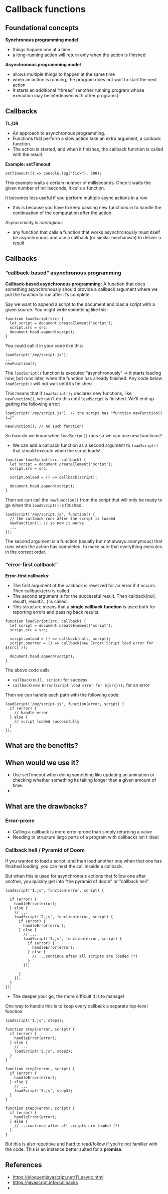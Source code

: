 # Callback functions

## Foundational concepts

**Synchronous programming model**
- things happen one at a time
- a long-running action will return only when the action is finished

**Asynchronous programming model**
- allows multiple things to happen at the same time
- when an action is running, the program does not wait to start the next action
- It starts an additional "thread" (another running program whose execution may be interleaved with other programs)

## Callbacks

**TL;DR** 
- An approach to asynchronous programming.
- Functions that perform a slow action take an extra argument, a callback function.
- The action is started, and when it finishes, the callback function is called with the result.

**Example: setTimeout**
```
setTimeout(() => console.log("Tick"), 500);
```
This example waits a certain number of milliseconds. Once it waits the given number of milliseconds, it calls a function.

It becomes less useful if you perform multiple async actions in a row
- this is because you have to keep passing new functions in to handle the continuation of the computation after the action

Asyncronicity is _contagious_
- any function that calls a function that works asynchronously must itself be asynchronous and use a callback (or similar mechanism) to deliver a result

## Callbacks

### “callback-based” asynchronous programming

**Callback-based asynchronous programming:**
A function that does something asynchronously should provide a callback argument where we put the function to run after it’s complete.

Say we want to append a script to the document and load a script with a given source. You might write something like this: 
```
function loadScript(src) {
  let script = document.createElement('script');
  script.src = src;
  document.head.append(script);
}
```

You could call it in your code like this: 
```
loadScript('/my/script.js');
...
newFunction();
```
The `loadScript()` function is executed “asynchronously” -> it starts loading now, but runs later, when the function has already finished. Any code below `loadScript()` will not wait until its finished. 

This means that if `loadScript();` declares new functions, like `newFunction()`, we can't do this until `loadScript` is finished. We'll end up getting the following error: 
```
loadScript('/my/script.js'); // the script has "function newFunction() {…}"

newFunction(); // no such function!
```
So how do we know when `loadScript()` runs so we can use new functions?
- We can add a callback function as a second argument to `loadScript()` that should execute when the script loads!

```
function loadScript(src, callback) {
  let script = document.createElement('script');
  script.src = src;

  script.onload = () => callback(script);

  document.head.append(script);
}
```

Then we can call the `newfunction()` from the script that will only be ready to go when the `loadScript()` is finished.
```
loadScript('/my/script.js', function() {
  // the callback runs after the script is loaded
  newFunction(); // so now it works
  ...
});
```
The second argument is a function (usually but not always anonymous) that runs when the action has completed, to make sure that everything executes in the correct order.

### “error-first callback” 

**Error-first callbacks:**
- The first argument of the callback is reserved for an error if it occurs. Then callback(err) is called.
- The second argument is for the successful result. Then callback(null, result1, result2…) is called.
- This structure means that a **single callback function** is used both for reporting errors and passing back results.

```
function loadScript(src, callback) {
  let script = document.createElement('script');
  script.src = src;

  script.onload = () => callback(null, script);
  script.onerror = () => callback(new Error(`Script load error for ${src}`));

  document.head.append(script);
}
```
The above code calls 
- `callback(null, script)` for success
- `callback(new Error(Script load error for ${src}));` for an error

Then we can handle each path with the following code: 
```
loadScript('/my/script.js', function(error, script) {
  if (error) {
    // handle error
  } else {
    // script loaded successfully
  }
});
```


## What are the benefits? 




## When would we use it? 
- Use setTimeout when doing something like updating an animation or checking whether something its taking longer than a given amount of time.
- 

## What are the drawbacks? 

### Error-prone
- Calling a callback is more error-prone than simply returning a value
- Needing to structure large parts of a program with callbacks isn't ideal


### Callback hell / Pyramid of Doom
If you wanted to load a script, and then load another one when that one has finished loading, you can nest the call insaide a callback. 

But when this is used for asynchronous actions that follow one after another, you quickly get into "the pyramid of doom" or "callback hell".

```
loadScript('1.js', function(error, script) {

  if (error) {
    handleError(error);
  } else {
    // ...
    loadScript('2.js', function(error, script) {
      if (error) {
        handleError(error);
      } else {
        // ...
        loadScript('3.js', function(error, script) {
          if (error) {
            handleError(error);
          } else {
            // ...continue after all scripts are loaded (*)
          }
        });

      }
    });
  }
});
```
- The deeper your go, the more difficult it is to manage!

One way to handle this is to keep every callback a separate top-level function: 
```
loadScript('1.js', step1);

function step1(error, script) {
  if (error) {
    handleError(error);
  } else {
    // ...
    loadScript('2.js', step2);
  }
}

function step2(error, script) {
  if (error) {
    handleError(error);
  } else {
    // ...
    loadScript('3.js', step3);
  }
}

function step3(error, script) {
  if (error) {
    handleError(error);
  } else {
    // ...continue after all scripts are loaded (*)
  }
}
```

But this is also repetitive and hard to read/follow if you're not familiar with the code. 
This is an instance better suited for a **promise**.

## References
- https://eloquentjavascript.net/11_async.html
- https://javascript.info/callbacks
- 
